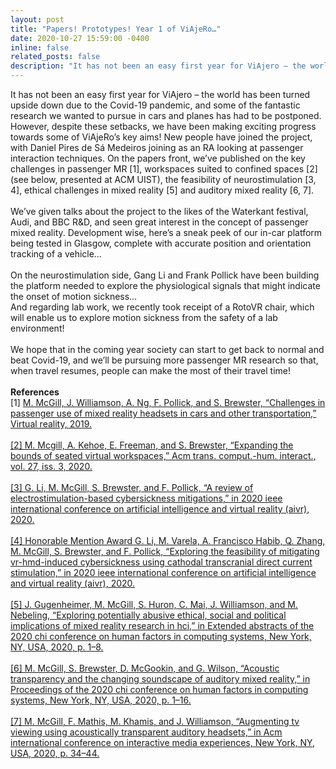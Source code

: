 ```yaml
---
layout: post
title: "Papers! Prototypes! Year 1 of ViAjeRo…"
date: 2020-10-27 15:59:00 -0400
inline: false
related_posts: false
description: "It has not been an easy first year for ViAjero – the world has been turned upside down due to the Covid-19 pandemic, and some of the fantastic research we wanted to pursue in cars and planes has had to be postponed. However, despite these setbacks, we have been making exciting progress towards some of ViAjeRo’s key aims! New people have joined the project, with Daniel Pires de Sá Medeiros joining as an RA looking at passenger interaction techniques. On the papers front, we’ve published on the key challenges in passenger MR [1], workspaces suited to confined spaces [2] (see below, presented at ACM UIST), the feasibility of neurostimulation [3, 4], ethical challenges in mixed reality [5] and auditory mixed reality [6, 7]. <br> <br> We’ve given talks about the project to the likes of the Waterkant festival, Audi, and BBC R&D, and seen great interest in the concept of passenger mixed reality. Development wise, here’s a sneak peek of our in-car platform being tested in Glasgow, complete with accurate position and orientation tracking of a vehicle… <br> <br> On the neurostimulation side, Gang Li and Frank Pollick have been building the platform needed to explore the physiological signals that might indicate the onset of motion sickness… <br> And regarding lab work, we recently took receipt of a RotoVR chair, which will enable us to explore motion sickness from the safety of a lab environment! <br> <br> We hope that in the coming year society can start to get back to normal and beat Covid-19, and we’ll be pursuing more passenger MR research so that, when travel resumes, people can make the most of their travel time! <br> <br> <b>References</b> <br> [1] <a href='https://dl.acm.org/doi/abs/10.1007/s10055-019-00420-x' target='_blank'> M. McGill, J. Williamson, A. Ng, F. Pollick, and S. Brewster, “Challenges in passenger use of mixed reality headsets in cars and other transportation,” Virtual reality, 2019. <br> <br> <a href='https://research.euanfreeman.co.uk/papers/TOCHI_Workspaces.pdf' target='_blank'> [2] M. Mcgill, A. Kehoe, E. Freeman, and S. Brewster, “Expanding the bounds of seated virtual workspaces,” Acm trans. comput.-hum. interact., vol. 27, iss. 3, 2020. <br> <br> <a href='https://eprints.gla.ac.uk/224088/' target='_blank'> [3] G. Li, M. McGill, S. Brewster, and F. Pollick, “A review of electrostimulation-based cybersickness mitigations,” in 2020 ieee international conference on artificial intelligence and virtual reality (aivr), 2020. <br> <br> <a href='https://eprints.gla.ac.uk/224089/' target='_blank'> [4] Honorable Mention Award G. Li, M. Varela, A. Francisco Habib, Q. Zhang, M. McGill, S. Brewster, and F. Pollick, “Exploring the feasibility of mitigating vr-hmd-induced cybersickness using cathodal transcranial direct current stimulation,” in 2020 ieee international conference on artificial intelligence and virtual reality (aivr), 2020. <br> <br> <a href='https://eprints.gla.ac.uk/237478/1/237478.pdf' target='_blank'> [5] J. Gugenheimer, M. McGill, S. Huron, C. Mai, J. Williamson, and M. Nebeling, “Exploring potentially abusive ethical, social and political implications of mixed reality research in hci,” in Extended abstracts of the 2020 chi conference on human factors in computing systems, New York, NY, USA, 2020, p. 1–8. <br> <br> <a href='https://eprints.gla.ac.uk/208325/' target='_blank'> [6] M. McGill, S. Brewster, D. McGookin, and G. Wilson, “Acoustic transparency and the changing soundscape of auditory mixed reality,” in Proceedings of the 2020 chi conference on human factors in computing systems, New York, NY, USA, 2020, p. 1–16. <br> <br> <a href='https://eprints.gla.ac.uk/214043/' target='_blank'> [7] M. McGill, F. Mathis, M. Khamis, and J. Williamson, “Augmenting tv viewing using acoustically transparent auditory headsets,” in Acm international conference on interactive media experiences, New York, NY, USA, 2020, p. 34–44."
---
```


It has not been an easy first year for ViAjero – the world has been turned upside down due to the Covid-19 pandemic, and some of the fantastic research we wanted to pursue in cars and planes has had to be postponed. However, despite these setbacks, we have been making exciting progress towards some of ViAjeRo’s key aims! New people have joined the project, with Daniel Pires de Sá Medeiros joining as an RA looking at passenger interaction techniques. On the papers front, we’ve published on the key challenges in passenger MR [1], workspaces suited to confined spaces [2] (see below, presented at ACM UIST), the feasibility of neurostimulation [3, 4], ethical challenges in mixed reality [5] and auditory mixed reality [6, 7]. <br> <br> We’ve given talks about the project to the likes of the Waterkant festival, Audi, and BBC R&D, and seen great interest in the concept of passenger mixed reality. Development wise, here’s a sneak peek of our in-car platform being tested in Glasgow, complete with accurate position and orientation tracking of a vehicle… <br> <br> On the neurostimulation side, Gang Li and Frank Pollick have been building the platform needed to explore the physiological signals that might indicate the onset of motion sickness… <br> And regarding lab work, we recently took receipt of a RotoVR chair, which will enable us to explore motion sickness from the safety of a lab environment! <br> <br> We hope that in the coming year society can start to get back to normal and beat Covid-19, and we’ll be pursuing more passenger MR research so that, when travel resumes, people can make the most of their travel time! <br> <br> <b>References</b> <br> [1] <a href='https://dl.acm.org/doi/abs/10.1007/s10055-019-00420-x' target='_blank'> M. McGill, J. Williamson, A. Ng, F. Pollick, and S. Brewster, “Challenges in passenger use of mixed reality headsets in cars and other transportation,” Virtual reality, 2019. <br> <br> <a href='https://research.euanfreeman.co.uk/papers/TOCHI_Workspaces.pdf' target='_blank'> [2] M. Mcgill, A. Kehoe, E. Freeman, and S. Brewster, “Expanding the bounds of seated virtual workspaces,” Acm trans. comput.-hum. interact., vol. 27, iss. 3, 2020. <br> <br> <a href='https://eprints.gla.ac.uk/224088/' target='_blank'> [3] G. Li, M. McGill, S. Brewster, and F. Pollick, “A review of electrostimulation-based cybersickness mitigations,” in 2020 ieee international conference on artificial intelligence and virtual reality (aivr), 2020. <br> <br> <a href='https://eprints.gla.ac.uk/224089/' target='_blank'> [4] Honorable Mention Award G. Li, M. Varela, A. Francisco Habib, Q. Zhang, M. McGill, S. Brewster, and F. Pollick, “Exploring the feasibility of mitigating vr-hmd-induced cybersickness using cathodal transcranial direct current stimulation,” in 2020 ieee international conference on artificial intelligence and virtual reality (aivr), 2020. <br> <br> <a href='https://eprints.gla.ac.uk/237478/1/237478.pdf' target='_blank'> [5] J. Gugenheimer, M. McGill, S. Huron, C. Mai, J. Williamson, and M. Nebeling, “Exploring potentially abusive ethical, social and political implications of mixed reality research in hci,” in Extended abstracts of the 2020 chi conference on human factors in computing systems, New York, NY, USA, 2020, p. 1–8. <br> <br> <a href='https://eprints.gla.ac.uk/208325/' target='_blank'> [6] M. McGill, S. Brewster, D. McGookin, and G. Wilson, “Acoustic transparency and the changing soundscape of auditory mixed reality,” in Proceedings of the 2020 chi conference on human factors in computing systems, New York, NY, USA, 2020, p. 1–16. <br> <br> <a href='https://eprints.gla.ac.uk/214043/' target='_blank'> [7] M. McGill, F. Mathis, M. Khamis, and J. Williamson, “Augmenting tv viewing using acoustically transparent auditory headsets,” in Acm international conference on interactive media experiences, New York, NY, USA, 2020, p. 34–44.

